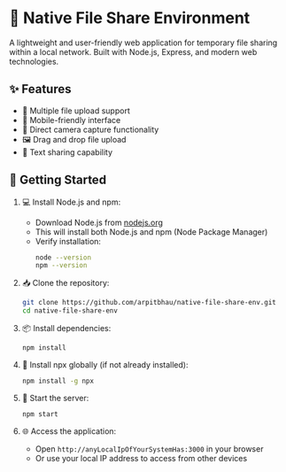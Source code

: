 # 🚀 Native File Share Environment

A lightweight and user-friendly web application for temporary file sharing within a local network. Built with Node.js, Express, and modern web technologies.

## ✨ Features

- 📁 Multiple file upload support
- 📱 Mobile-friendly interface
- 📸 Direct camera capture functionality
- 🖼️ Drag and drop file upload
- 📝 Text sharing capability

## 🚀 Getting Started

1. 💻 Install Node.js and npm:
   - Download Node.js from [nodejs.org](https://nodejs.org/)
   - This will install both Node.js and npm (Node Package Manager)
   - Verify installation:
     ```bash
     node --version
     npm --version
     ```

2. 📥 Clone the repository:
   ```bash
   git clone https://github.com/arpitbhau/native-file-share-env.git
   cd native-file-share-env
   ```

3. 📦 Install dependencies:
   ```bash
   npm install
   ```

4. 🔧 Install npx globally (if not already installed):
   ```bash
   npm install -g npx
   ```

5. 🚀 Start the server:
   ```bash
   npm start
   ```

6. 🌐 Access the application:
   - Open `http://anyLocalIpOfYourSystemHas:3000` in your browser
   - Or use your local IP address to access from other devices
